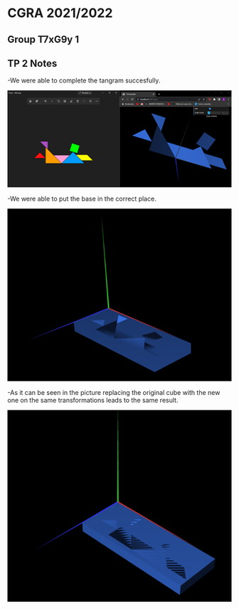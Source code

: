 # CGRA 2021/2022

## Group T7xG9y 1

## TP 2 Notes

-We were able to complete the tangram succesfully.

![Screenshot 1](screenshots/cgra-t07g09-tp2-1.png)

-We were able to put the base in the correct place.

![Screenshot 2](screenshots/cgra-t07g09-tp2-2.png)

-As it can be seen in the picture replacing the original cube with the new one on the same transformations leads to the same result.

![Screenshot 3](screenshots/cgra-t07g09-tp2-3.png)

